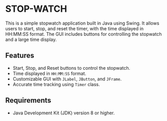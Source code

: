 # STOP-WATCH
This is a simple stopwatch application built in Java using Swing. It allows users to start, stop, and reset the timer, with the time displayed in HH:MM:SS format. The GUI includes buttons for controlling the stopwatch and a large time display.

## Features

- Start, Stop, and Reset buttons to control the stopwatch.
- Time displayed in `HH:MM:SS` format.
- Customizable GUI with `JLabel`, `JButton`, and `JFrame`.
- Accurate time tracking using `Timer` class.

## Requirements
- Java Development Kit (JDK) version 8 or higher.
